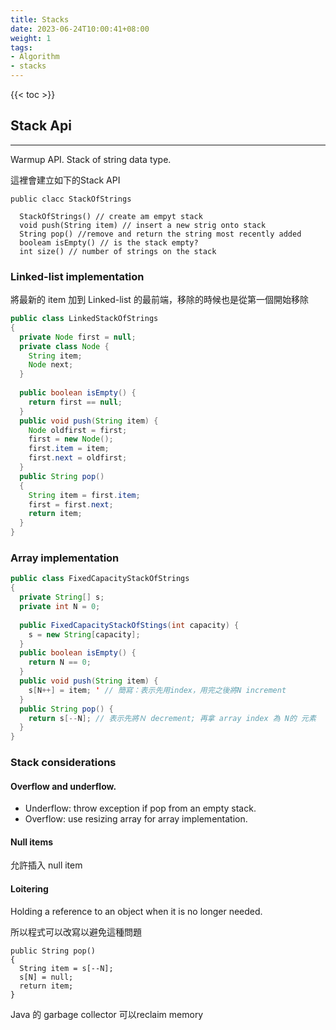 ```yaml
---
title: Stacks
date: 2023-06-24T10:00:41+08:00
weight: 1
tags:
- Algorithm
- stacks
---
```


{{< toc >}}

## Stack Api

---

Warmup API. Stack of string data type.

這裡會建立如下的Stack API

```
public clacc StackOfStrings

  StackOfStrings() // create am empyt stack
  void push(String item) // insert a new strig onto stack
  String pop() //remove and return the string most recently added
  booleam isEmpty() // is the stack empty?
  int size() // number of strings on the stack
```



### Linked-list implementation

將最新的 item 加到 Linked-list 的最前端，移除的時候也是從第一個開始移除

``` java
public class LinkedStackOfStrings
{
  private Node first = null;
  private class Node {
    String item;
    Node next;
  }
  
  public boolean isEmpty() {
    return first == null;
  }
  public void push(String item) {
    Node oldfirst = first;
    first = new Node();
    first.item = item;
    first.next = oldfirst;
  }
  public String pop()
  {
    String item = first.item;
    first = first.next;
    return item;
  }
}
```

### Array implementation

```Java
public class FixedCapacityStackOfStrings
{
  private String[] s;
  private int N = 0;
  
  public FixedCapacityStackOfStings(int capacity) {
    s = new String[capacity];
  }
  public boolean isEmpty() {
    return N == 0;
  }
  public void push(String item) {
    s[N++] = item; ' // 簡寫：表示先用index，用完之後將N increment
  }
  public String pop() {
    return s[--N]; // 表示先將Ｎ decrement; 再拿 array index 為 N的 元素
  }
}
```



### Stack considerations

#### Overflow and underflow.

- Underflow: throw exception if pop from an empty stack.
- Overflow: use resizing array for array implementation.

#### Null items

允許插入 null item

#### Loitering

Holding a reference to an object when it is no longer needed.

所以程式可以改寫以避免這種問題

```
public String pop()
{
  String item = s[--N];
  s[N] = null;
  return item;
}

```

Java 的 garbage collector 可以reclaim memory

